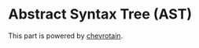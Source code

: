 # Abstract Syntax Tree (AST)

This part is powered by [chevrotain](https://sap.github.io/chevrotain/docs/).
